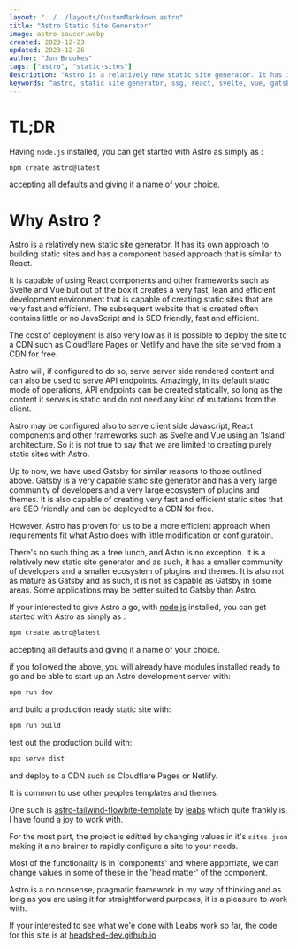 ```yaml
---
layout: "../../layouts/CustomMarkdown.astro"
title: "Astro Static Site Generator"
image: astro-saucer.webp
created: 2023-12-23
updated: 2023-12-26
author: "Jon Brookes"
tags: ["astro", "static-sites"]
description: "Astro is a relatively new static site generator. It has its own approach to building static sites and has a component based approach that is similar to React."
keywords: "astro, static site generator, ssg, react, svelte, vue, gatsby, nextjs, nuxtjs, sapper, sveltekit, vite, snowpack, webpack, tailwind, tailwindcss, tailwindui, tailblocks, tailwindcomponents, tailwindtoolbox, tailwindtemplates, tailwindstarterkit, tailwindadmin"
---
```


# TL;DR

Having `node.js` installed, you can get started with Astro as simply as :

```bash
npm create astro@latest
```

accepting all defaults and giving it a name of your choice.

# Why Astro ?

Astro is a relatively new static site generator. It has its own approach to building static sites and has a component based approach that is similar to React.

It is capable of using React components and other frameworks such as Svelte and Vue but out of the box it creates a very fast, lean and efficient development environment that is capable of creating static sites that are very fast and efficient. The subsequent website that is created often contains little or no JavaScript and is SEO friendly, fast and efficient.

The cost of deployment is also very low as it is possible to deploy the site to a CDN such as Cloudflare Pages or Netlify and have the site served from a CDN for free.

Astro will, if configured to do so, serve server side rendered content and can also be used to serve API endpoints. Amazingly, in its default static mode of operations, API endpoints can be created statically, so long as the content it serves is static and do not need any kind of mutations from the client. 

Astro may be configured also to serve client side Javascript, React components and other frameworks such as Svelte and Vue using an 'Island' architecture. So it is not true to say that we are limited to creating purely static sites with Astro.

Up to now, we have used Gatsby for similar reasons to those outlined above. Gatsby is a very capable static site generator and has a very large community of developers and a very large ecosystem of plugins and themes. It is also capable of creating very fast and efficient static sites that are SEO friendly and can be deployed to a CDN for free.

However, Astro has proven for us to be a more efficient approach when requirements fit what Astro does with little modification or configuratoin.

There's no such thing as a free lunch, and Astro is no exception. It is a relatively new static site generator and as such, it has a smaller community of developers and a smaller ecosystem of plugins and themes. It is also not as mature as Gatsby and as such, it is not as capable as Gatsby in some areas. Some applications may be better suited to Gatsby than Astro.

If your interested to give Astro a go, with [node.js](https://nodejs.org/en/download) installed, you can get started with Astro as simply as :

```bash
npm create astro@latest
```

accepting all defaults and giving it a name of your choice.

if you followed the above, you will already have modules installed ready to go and be able to start up an Astro development server with:

```bash
npm run dev
```

and build a production ready static site with:

```bash
npm run build
```

test out the production build with:

```bash
npx serve dist
```

and deploy to a CDN such as Cloudflare Pages or Netlify.

It is common to use other peoples templates and themes. 

One such is [astro-tailwind-flowbite-template](https://github.com/leabs/astro-tailwind-flowbite-template) by [leabs](https://github.com/leabs) which quite frankly is, I have found a joy to work with. 

For the most part, the project is editted by changing values in it's `sites.json` making it a no brainer to rapidly configure a site to your needs.

Most of the functionality is in 'components' and where appprriate, we can change values in some of these in the 'head matter' of the component.

Astro is a no nonsense, pragmatic framework in my way of thinking and as long as you are using it for straightforward purposes, it is a pleasure to work with.

If your interested to see what we'e done with Leabs work so far, the code for this site is at [headshed-dev.github.io](https://github.com/headshed-dev/headshed-dev.github.io)